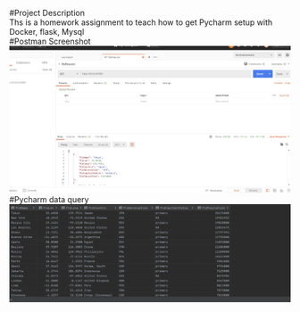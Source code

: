 #Project Description  
Ths is a homework assignment to teach how to get Pycharm setup with Docker, flask, Mysql  
#Postman Screenshot  
![postman request output](screenshots/postman.png)  
#Pycharm data query  
![Pycharm data query](screenshots/query.png)  